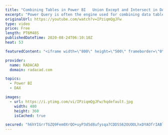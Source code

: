 ```yaml
---
title: "Combining Tables in Power BI   Union Except and Intersect in DAX"
excerpt: "Power Query is often the engine used for combining data tables, especially using Merge or Append. However, sometimes, you might need to do that operation in DAX. An example of that is when you want to create that combination only virtually as part of a measure calculation that evaluates dynamically."
originalUrl: https://youtube.com/watch?v=IPziqmQgJFw
type: video
price: Free
length: PT6M48S
publishedDateTime: 2020-08-24T06:10:10Z
heat: 53

featuredContent: "<iframe width=\"800\" height=\"500\" frameborder=\"0\" src=\"https://www.youtube.com/embed/IPziqmQgJFw\" allow=\"accelerometer; autoplay; encrypted-media; gyroscope; picture-in-picture\" allowfullscreen></iframe>"

provider:
  name: RADACAD
  domain: radacad.com

topics:
  - Power BI
  - DAX

images:
  - url: https://i.ytimg.com/vi/IPziqmQgJFw/hqdefault.jpg
    width: 480
    height: 360
    isCached: true

secured: "h6hYIGrrTGZQ9Fem0XrQO+uyP3d5d8ufysqa7CDDSS62OUOOLhxDYAOfrIABlnG/YLM5mfpixVeMmI88i1uqUn3NFywv7/Cn1VkYHY7eiV8DqnAQnTC7kbHfgWPCA6f8wV+smPmCbfxfhWBnhUeSPpGHazFZ0okgjdh7Vvepc6Hr5bqDMHzv92sg015LGX6HynSWyJBb43m9dQ+p6uR0jqb7LUrBn5RiKvP2eMUshWLuRV8NHaHll+aHaFmlMhTkz89dv8a1MocJBAXCueRk5ghPMleBaOtJYXe502zGEFJCiip92kksF0Cap1q/JH7CgAp8o+X1uI2sZlFkpQoncYqbvsL9hBXONREcai5BpbUaBQAaQSIpG0K6XZm4XdP0xgVAERCGn4PPjwMmMjLSY/Ri6hhqCDeQ0J8xiju7Nvg=;1Fy3/5WD/QGVLgxjl7dfzQ=="
---
```



